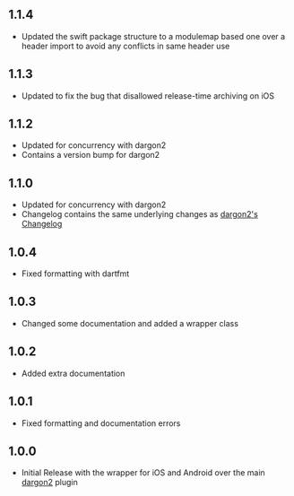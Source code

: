 ## 1.1.4
- Updated the swift package structure to a modulemap based one over a header import to avoid any conflicts in same header use

## 1.1.3
- Updated to fix the bug that disallowed release-time archiving on iOS

## 1.1.2
- Updated for concurrency with dargon2
- Contains a version bump for dargon2

## 1.1.0
- Updated for concurrency with dargon2
- Changelog contains the same underlying changes as [dargon2's Changelog](https://github.com/tmthecoder/dargon2/blob/1.1.0/CHANGELOG.md)

## 1.0.4

- Fixed formatting with dartfmt

## 1.0.3

- Changed some documentation and added a wrapper class

## 1.0.2

- Added extra documentation

## 1.0.1

- Fixed formatting and documentation errors 

## 1.0.0

- Initial Release with the wrapper for iOS and Android over the main [dargon2] plugin

[dargon2]: https://github.com/tmthecoder/dargon2

